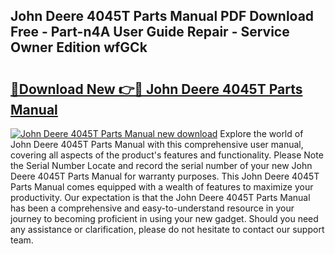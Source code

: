 ## John Deere 4045T Parts Manual PDF Download Free - Part-n4A User Guide Repair - Service Owner Edition wfGCk

# <h2><a href="http://bc92894.oget.top/?id=John+Deere+4045T+Parts+Manual">🔗Download New 👉🔴 John Deere 4045T Parts Manual</a></h2>

[![John Deere 4045T Parts Manual new download](https://i.imgur.com/5g1atiW.png)](http://bc92894.oget.top/?id=John+Deere+4045T+Parts+Manual)
Explore the world of John Deere 4045T Parts Manual with this comprehensive user manual, covering all aspects of the product's features and functionality. Please Note the Serial Number Locate and record the serial number of your new John Deere 4045T Parts Manual for warranty purposes. This John Deere 4045T Parts Manual comes equipped with a wealth of features to maximize your productivity. Our expectation is that the John Deere 4045T Parts Manual has been a comprehensive and easy-to-understand resource in your journey to becoming proficient in using your new gadget. Should you need any assistance or clarification, please do not hesitate to contact our support team.
